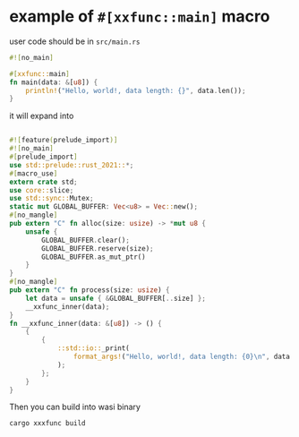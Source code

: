 # example of `#[xxfunc::main]` macro

user code should be in `src/main.rs`

```rust
#![no_main]

#[xxfunc::main]
fn main(data: &[u8]) {
    println!("Hello, world!, data length: {}", data.len());
}

```

it will expand into

```rust

#![feature(prelude_import)]
#![no_main]
#[prelude_import]
use std::prelude::rust_2021::*;
#[macro_use]
extern crate std;
use core::slice;
use std::sync::Mutex;
static mut GLOBAL_BUFFER: Vec<u8> = Vec::new();
#[no_mangle]
pub extern "C" fn alloc(size: usize) -> *mut u8 {
    unsafe {
        GLOBAL_BUFFER.clear();
        GLOBAL_BUFFER.reserve(size);
        GLOBAL_BUFFER.as_mut_ptr()
    }
}
#[no_mangle]
pub extern "C" fn process(size: usize) {
    let data = unsafe { &GLOBAL_BUFFER[..size] };
    __xxfunc_inner(data);
}
fn __xxfunc_inner(data: &[u8]) -> () {
    {
        {
            ::std::io::_print(
                format_args!("Hello, world!, data length: {0}\n", data.len()),
            );
        };
    }
}
```

Then you can build into wasi binary

```console
cargo xxxfunc build
```
